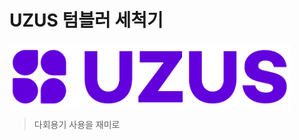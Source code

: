 # UZUS 텀블러 세척기

<div align="center" style="display:flex;">
     <img src="./img/logo.PNG" width="450" alt="logo"/>
</div>

> 다회용기 사용을 재미로